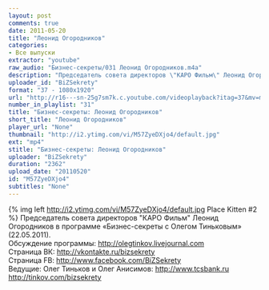 ```yaml
---
layout: post
comments: true
date: 2011-05-20
title: "Леонид Огородников"
categories:
- Все выпуски
extractor: "youtube"
raw_audio: "Бизнес-секреты/031 Леонид Огородников.m4a"
description: "Председатель совета директоров \"КАРО Фильм\" Леонид Огородников в программе «Бизнес-секреты с Олегом Тиньковым» (22.05.2011).\nОбсуждение программы: http://olegtinkov.livejournal.com\nСтраница ВК: http://vkontakte.ru/bizsekrety\nСтраница FB: http://www.facebook.com/BiZSekrety\nВедущие: Олег Тиньков и Олег Анисимов: http://www.tcsbank.ru   http://tinkov.com/bizsekrety"
uploader_id: "BiZSekrety"
format: "37 - 1080x1920"
url: "http://r16---sn-25g7sm7k.c.youtube.com/videoplayback?itag=37&mv=m&mt=1362495134&ms=au&id=339ed9c9e0d78e8e&fexp=916807%2C916623%2C920704%2C912806%2C902000%2C922403%2C922405%2C929901%2C913605%2C925006%2C906938%2C931202%2C908529%2C920201%2C930101%2C930603%2C906834%2C926403%2C913570%2C901451&expire=1362515594&cp=U0hVR1VMU19OTkNONV9NRldGOm54WGx5X3A1T2V3&sver=3&ip=92.255.182.31&key=yt1&upn=w6E5G-8Z730&newshard=yes&source=youtube&sparams=cp%2Cid%2Cip%2Cipbits%2Citag%2Cratebypass%2Csource%2Cupn%2Cexpire&ipbits=8&ratebypass=yes&signature=996A7B14FF64749A5BED86418F6613C96692259F.C849F61DB0A9AAC0EB891FA7C60287212AD3B262"
number_in_playlist: "31"
title: "Бизнес-секреты: Леонид Огородников"
short_title: "Леонид Огородников"
player_url: "None"
thumbnail: "http://i2.ytimg.com/vi/M57ZyeDXjo4/default.jpg"
ext: "mp4"
stitle: "Бизнес-секреты: Леонид Огородников"
uploader: "BiZSekrety"
duration: "2362"
upload_date: "20110520"
id: "M57ZyeDXjo4"
subtitles: "None"
---
```


{% img left http://i2.ytimg.com/vi/M57ZyeDXjo4/default.jpg Place Kitten #2 %}
Председатель совета директоров "КАРО Фильм" Леонид Огородников в программе «Бизнес-секреты с Олегом Тиньковым» (22.05.2011).  
Обсуждение программы: http://olegtinkov.livejournal.com  
Страница ВК: http://vkontakte.ru/bizsekrety  
Страница FB: http://www.facebook.com/BiZSekrety  
Ведущие: Олег Тиньков и Олег Анисимов: http://www.tcsbank.ru   http://tinkov.com/bizsekrety